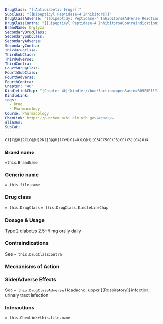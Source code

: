 ```yaml
---
DrugClass: "[[Antidiabetic Drugs]]"
SubClass: "[[Dipeptidyl Peptidase-4 Inhibitors]]"
DrugClassAdverse: "[[Dipeptidyl Peptidase-4 Inhibitors#Adverse Reactions]]"
DrugClassContra: "[[Dipeptidyl Peptidase-4 Inhibitors#Contraindications]]"
BrandName: Onglyza
SecondaryDrugClass: 
SecondarySubClass: 
SecondaryAdverse: 
SecondaryContra: 
ThirdDrugClass: 
ThirdSubClass: 
ThirdAdverse: 
ThirdContra: 
FourthDrugClass: 
FourthSubClass: 
FourthAdverse: 
FourthContra: 
Chapter: "40"
KindleLinkChap: "[Chapter 40](kindle://book?action=open&asin=B09FRF11YJ&location=22730)"
KindleLink: 
tags:
  - Drug
  - Pharmacology
Course: Pharmacology
ChemLink: https://pubchem.ncbi.nlm.nih.gov/#query=
aliases: 
SubCat:
---
```

```smiles
C1[C@@H]2C[C@@H]2N([C@@H]1C#N)C(=O)[C@H](C34CC5CC(C3)CC(C5)(C4)O)N
```

### Brand name
`=this.BrandName`

### Generic name
`= this.file.name`

### Drug class 
`= this.DrugClass`
	`= this.DrugClass.KindleLinkChap`

### Dosage & Usage
Type 2 diabetes
2.5– 5 mg orally daily

### Contraindications
See `= this.DrugClassContra`

### Mechanisms of Action


### Side/Adverse Effects
See `= this.DrugClassAdverse`
Headache, upper [[Respiratory]] infection, urinary tract infection

### Interactions

`= this.ChemLink+this.file.name`

 